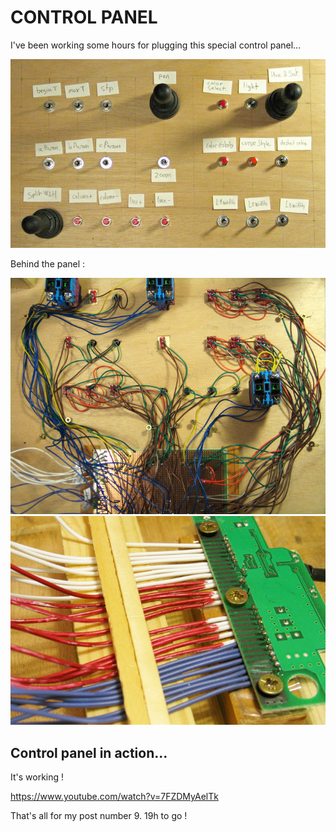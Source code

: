# CONTROL PANEL
I've been working some hours for plugging this special control panel...

![Control Panel](../project_images/controlPanel.jpg?raw=true "Control Panel")

Behind the panel : 

![Behind control panel](../project_images/behindControlPanel.jpg?raw=true "Behind control panel")
![on micro circuit](../project_images/onMicroCircuit.jpg?raw=true "on micro circuit")

## Control panel in action...
It's working !

https://www.youtube.com/watch?v=7FZDMyAelTk


That's all for my post number 9. 19h to go !